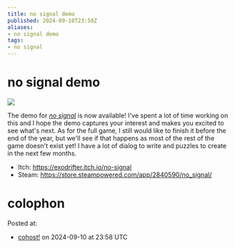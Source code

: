 ```yaml
---
title: no signal demo
published: 2024-09-10T23:58Z
aliases:
- no signal demo
tags:
- no signal
---
```


# no signal demo

![](https://www.youtube.com/watch?v=Ed8CmFCwBzI)

The demo for _[no signal](../press-kits/no-signal.md)_ is now available! I've spent a lot of time working on this and I hope the demo captures your interest and makes you excited to see what's next. As for the full game, I still would like to finish it before the end of the year, but we'll see if that happens as most of the rest of the game doesn't exist yet! I have a lot of dialog to write and puzzles to create in the next few months.

- Itch: https://exodrifter.itch.io/no-signal
- Steam: https://store.steampowered.com/app/2840590/no_signal/

# colophon

Posted at:
- [cohost!](https://cohost.org/exodrifter/post/7649650-no-signal-demo) on 2024-09-10 at 23:58 UTC